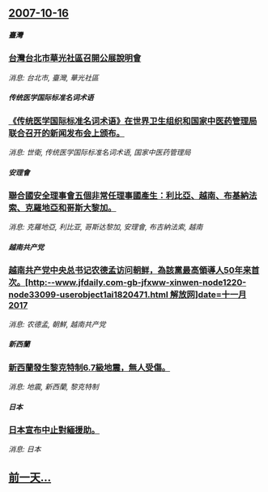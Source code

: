 ## [2007-10-16](/news/2007/10/16/index.md)

##### 臺灣
### [台灣台北市華光社區召開公展說明會](/news/2007/10/16/台灣台北市華光社區召開公展說明會.md)
_消息: 台北市, 臺灣, 華光社區_

##### 传统医学国际标准名词术语
### [《传统医学国际标准名词术语》在世界卫生组织和国家中医药管理局联合召开的新闻发布会上颁布。](/news/2007/10/16/传统医学国际标准名词术语-在世界卫生组织和国家中医药管理局联合召开的新闻发布会上颁布.md)
_消息: 世衛, 传统医学国际标准名词术语, 国家中医药管理局_

##### 安理會
### [聯合國安全理事會五個非常任理事國產生：利比亞、越南、布基納法索、克羅地亞和哥斯大黎加。](/news/2007/10/16/聯合國安全理事會五個非常任理事國產生-利比亞-越南-布基納法索-克羅地亞和哥斯大黎加.md)
_消息: 克羅地亞, 利比亚, 哥斯达黎加, 安理會, 布吉納法索, 越南_

##### 越南共产党
### [越南共产党中央总书记农德孟访问朝鲜，為該黨最高領導人50年来首次。[http:--www.jfdaily.com-gb-jfxww-xinwen-node1220-node33099-userobject1ai1820471.html 解放网]date=十一月 2017 ](/news/2007/10/16/越南共产党中央总书记农德孟访问朝鲜-為該黨最高領導人50年来首次-http-wwwjfdailycom-gb.md)
_消息: 农德孟, 朝鮮, 越南共产党_

##### 新西蘭
### [新西蘭發生黎克特制6.7級地震，無人受傷。](/news/2007/10/16/新西蘭發生黎克特制67級地震-無人受傷.md)
_消息: 地震, 新西蘭, 黎克特制_

##### 日本
### [日本宣布中止對緬援助。](/news/2007/10/16/日本宣布中止對緬援助.md)
_消息: 日本_

## [前一天...](/news/2007/10/15/index.md)

